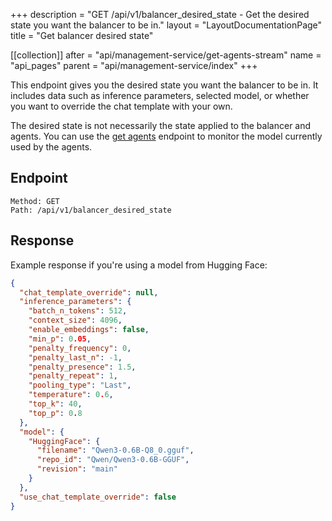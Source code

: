 +++
description = "GET /api/v1/balancer_desired_state - Get the desired state you want the balancer to be in."
layout = "LayoutDocumentationPage"
title = "Get balancer desired state"

[[collection]]
after = "api/management-service/get-agents-stream"
name = "api_pages"
parent = "api/management-service/index"
+++

This endpoint gives you the desired state you want the balancer to be in. It includes data such as inference parameters, selected model, or whether you want to override the chat template with your own.

The desired state is not necessarily the state applied to the balancer and agents. You can use the [get agents](api/management-service/get-agents) endpoint to monitor the model currently used by the agents.

## Endpoint

```
Method: GET
Path: /api/v1/balancer_desired_state
```

## Response

Example response if you're using a model from Hugging Face:

```JSON
{
  "chat_template_override": null,
  "inference_parameters": {
    "batch_n_tokens": 512,
    "context_size": 4096,
    "enable_embeddings": false,
    "min_p": 0.05,
    "penalty_frequency": 0,
    "penalty_last_n": -1,
    "penalty_presence": 1.5,
    "penalty_repeat": 1,
    "pooling_type": "Last",
    "temperature": 0.6,
    "top_k": 40,
    "top_p": 0.8
  },
  "model": {
    "HuggingFace": {
      "filename": "Qwen3-0.6B-Q8_0.gguf",
      "repo_id": "Qwen/Qwen3-0.6B-GGUF",
      "revision": "main"
    }
  },
  "use_chat_template_override": false
}
```
